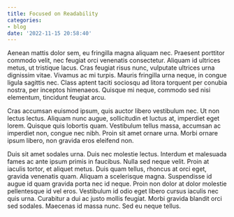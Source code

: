 ```yaml
---
title: Focused on Readability
categories:
- blog
date: '2022-11-15 20:58:40'
---
```


Aenean mattis dolor sem, eu fringilla magna aliquam nec. Praesent porttitor commodo velit, nec feugiat orci venenatis consectetur. Aliquam id ultrices metus, ut tristique lacus. Cras feugiat risus nunc, vulputate ultrices urna dignissim vitae. Vivamus ac mi turpis. Mauris fringilla urna neque, in congue ligula sagittis nec. Class aptent taciti sociosqu ad litora torquent per conubia nostra, per inceptos himenaeos. Quisque mi neque, commodo sed nisi elementum, tincidunt feugiat arcu.

Cras accumsan euismod ipsum, quis auctor libero vestibulum nec. Ut non lectus lectus. Aliquam nunc augue, sollicitudin et luctus at, imperdiet eget lorem. Quisque quis lobortis quam. Vestibulum tellus massa, accumsan ac imperdiet non, congue nec nibh. Proin sit amet ornare urna. Morbi ornare ipsum libero, non gravida eros eleifend non.

Duis sit amet sodales urna. Duis nec molestie lectus. Interdum et malesuada fames ac ante ipsum primis in faucibus. Nulla sed neque velit. Proin at iaculis tortor, et aliquet metus. Duis quam tellus, rhoncus at orci eget, gravida venenatis quam. Aliquam a scelerisque magna. Suspendisse id augue id quam gravida porta nec id neque. Proin non dolor at dolor molestie pellentesque id vel eros. Vestibulum id odio eget libero cursus iaculis nec quis urna. Curabitur a dui ac justo mollis feugiat. Morbi gravida blandit orci sed sodales. Maecenas id massa nunc. Sed eu neque tellus.
